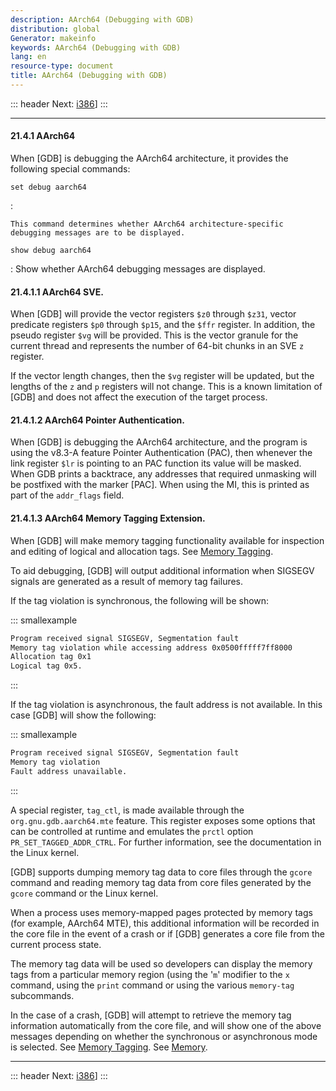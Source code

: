```yaml
---
description: AArch64 (Debugging with GDB)
distribution: global
Generator: makeinfo
keywords: AArch64 (Debugging with GDB)
lang: en
resource-type: document
title: AArch64 (Debugging with GDB)
---
```

::: header
Next: [i386](i386.html#i386)]
:::

---

#### 21.4.1 AArch64

When [GDB] is debugging the AArch64 architecture, it provides the following special commands:

`set debug aarch64`

:

```
This command determines whether AArch64 architecture-specific debugging messages are to be displayed.
```

`show debug aarch64`

:   Show whether AArch64 debugging messages are displayed.

#### 21.4.1.1 AArch64 SVE.

When [GDB] will provide the vector registers `$z0` through `$z31`, vector predicate registers `$p0` through `$p15`, and the `$ffr` register. In addition, the pseudo register `$vg` will be provided. This is the vector granule for the current thread and represents the number of 64-bit chunks in an SVE `z` register.

If the vector length changes, then the `$vg` register will be updated, but the lengths of the `z` and `p` registers will not change. This is a known limitation of [GDB] and does not affect the execution of the target process.

#### 21.4.1.2 AArch64 Pointer Authentication.

When [GDB] is debugging the AArch64 architecture, and the program is using the v8.3-A feature Pointer Authentication (PAC), then whenever the link register `$lr` is pointing to an PAC function its value will be masked. When GDB prints a backtrace, any addresses that required unmasking will be postfixed with the marker \[PAC]. When using the MI, this is printed as part of the `addr_flags` field.

#### 21.4.1.3 AArch64 Memory Tagging Extension.

When [GDB] will make memory tagging functionality available for inspection and editing of logical and allocation tags. See [Memory Tagging](Memory-Tagging.html#Memory-Tagging).

To aid debugging, [GDB] will output additional information when SIGSEGV signals are generated as a result of memory tag failures.

If the tag violation is synchronous, the following will be shown:

::: smallexample

```bash
Program received signal SIGSEGV, Segmentation fault
Memory tag violation while accessing address 0x0500fffff7ff8000
Allocation tag 0x1
Logical tag 0x5.
```

:::

If the tag violation is asynchronous, the fault address is not available. In this case [GDB] will show the following:

::: smallexample

```bash
Program received signal SIGSEGV, Segmentation fault
Memory tag violation
Fault address unavailable.
```

:::

A special register, `tag_ctl`, is made available through the `org.gnu.gdb.aarch64.mte` feature. This register exposes some options that can be controlled at runtime and emulates the `prctl` option `PR_SET_TAGGED_ADDR_CTRL`. For further information, see the documentation in the Linux kernel.

[GDB] supports dumping memory tag data to core files through the `gcore` command and reading memory tag data from core files generated by the `gcore` command or the Linux kernel.

When a process uses memory-mapped pages protected by memory tags (for example, AArch64 MTE), this additional information will be recorded in the core file in the event of a crash or if [GDB] generates a core file from the current process state.

The memory tag data will be used so developers can display the memory tags from a particular memory region (using the '`m`' modifier to the `x` command, using the `print` command or using the various `memory-tag` subcommands.

In the case of a crash, [GDB] will attempt to retrieve the memory tag information automatically from the core file, and will show one of the above messages depending on whether the synchronous or asynchronous mode is selected. See [Memory Tagging](Memory-Tagging.html#Memory-Tagging). See [Memory](Memory.html#Memory).

---

::: header
Next: [i386](i386.html#i386)]
:::
